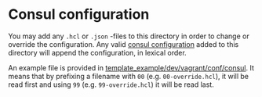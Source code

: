 # Consul configuration
You may add any `.hcl` or `.json` -files to this directory in order to change or override the configuration.
Any valid [consul configuration](https://www.consul.io/docs/agent/options.html#configuration_files) added to this directory will append the configuration, in lexical order.

An example file is provided in [template_example/dev/vagrant/conf/consul](https://github.com/Skatteetaten/vagrant-hashistack-template/tree/master/template_example/dev/vagrant/conf/consul).
It means that by prefixing a filename with `00` (e.g. `00-override.hcl`), it will be read first and using `99` (e.g. `99-override.hcl`) it will be read last.
